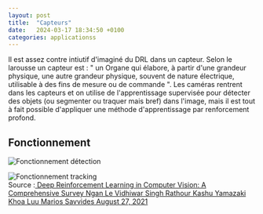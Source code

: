 ```yaml
---
layout: post
title:  "Capteurs"
date:   2024-03-17 18:34:50 +0100
categories: applicationss
---
```

<link rel="stylesheet" href="https://picorba.github.io/Rapport-veille-technologique/assets/css/theme_dark.css">
<div class="texte">
Il est assez contre intiutif d'imaginé du DRL dans un capteur. Selon le larousse un capteur est : " un Organe qui élabore, à partir d'une grandeur physique, une autre grandeur physique, souvent de nature électrique, utilisable à des fins de mesure ou de commande ". Les caméras rentrent dans les capteurs et on utilise de l'apprentissage supervisée pour détecter des objets (ou segmenter ou traquer mais bref) dans l'image, mais il est tout à fait possible d'appliquer une méthode d'apprentissage par renforcement profond. 


 ## Fonctionnement 
 
 <img src="https://picorba.github.io/Rapport-veille-technologique/assets/images/detection.png" alt="Fonctionnement détection"><br>

 <img src="https://picorba.github.io/Rapport-veille-technologique/assets/images/tracking.png" alt="Fonctionnement tracking"><br>
Source :[ Deep Reinforcement Learning in Computer Vision:
A Comprehensive Survey Ngan Le Vidhiwar Singh Rathour Kashu Yamazaki
Khoa Luu Marios Savvides August 27, 2021 ](https://arxiv.org/abs/2108.11510)
</div>